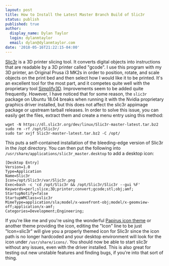 ```yaml
---
layout: post
title: How to Install the Latest Master Branch Build of Slic3r
status: publish
published: true
author:
  display_name: Dylan Taylor
  login: dylanmtaylor
  email: dylan@dylanmtaylor.com
date: '2018-05-16T21:22:15-04:00'
---
```


[Slic3r](http://slic3r.org/) is a 3D printer slicing tool. It converts digital objects into instructions that are readable by a 3D printer called "gcode". I use this program with my 3D printer, an Original Prusa i3 MK2s in order to position, rotate, and scale objects on the print bed and then select how I would like it to be printed. It's an excellent tool for the most part, and it competes quite well with the proprietary tool [Simplify3D](https://www.simplify3d.com/). Improvements seem to be added quite frequently. However, I have noticed that for some reason, the `slic3r` package on Ubuntu 18.04 breaks when running it with the Nvidia proprietary graphics driver installed, but this does not affect the slic3r appimage package or upstream tarball releases. In order to solve this issue, you can easily get the files, extract them and create a menu entry using this method:


```
wget -N https://dl.slic3r.org/dev/linux/Slic3r-master-latest.tar.bz2
sudo rm -rf /opt/Slic3r/
sudo tar xvjf Slic3r-master-latest.tar.bz2 -C /opt/
```

This puts a self-contained installation of the bleeding-edge version of Slic3r in the /opt directory. You can then put the following into `/usr/share/applications/slic3r_master.desktop` to add a desktop icon:

```
[Desktop Entry]
Version=1.0
Type=Application
Name=Slic3r
Icon=/opt/Slic3r/var/Slic3r.png
Exec=bash -c 'cd /opt/Slic3r && /opt/Slic3r/Slic3r --gui %F'
Keywords=perl;slice;3D;printer;convert;gcode;stl;obj;amf;
StartupNotify=false
StartupWMClass=slic3r
MimeType=application/sla;model/x-wavefront-obj;model/x-geomview-off;application/x-amf;
Categories=Development;Engineering;
```

If you're like me and you're using the wonderful [Papirus icon theme](https://github.com/PapirusDevelopmentTeam/papirus-icon-theme) or another theme providing the icon, editing the "Icon" line to be just "Icon=slic3r" will give you a properly themed icon for Slic3r since the icon path is no longer hardcoded and your desktop environment will look for the icon under `/usr/share/icons/`. You should now be able to start slic3r without any issues, even with the driver installed. This is also great for testing out new unstable features and finding bugs, if you're into that sort of thing.


